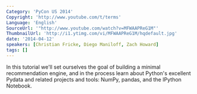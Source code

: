 ```yaml
---
Category: 'PyCon US 2014'
Copyright: 'http://www.youtube.com/t/terms'
Language: 'English'
SourceUrl: '"http://www.youtube.com/watch?v=MFWAAPReG1M"'
ThumbnailUrl: 'http://i1.ytimg.com/vi/MFWAAPReG1M/hqdefault.jpg'
date: '2014-04-12'
speakers: [Christian Fricke, Diego Maniloff, Zach Howard]
tags: []
---
```

In this tutorial we'll set ourselves the goal of building a minimal recommendation engine, and in the process learn about Python's excellent Pydata and related projects and tools: NumPy, pandas, and the IPython Notebook.